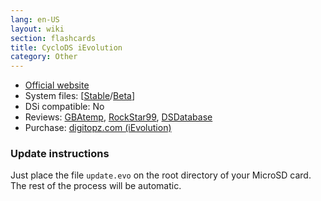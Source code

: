 ```yaml
---
lang: en-US
layout: wiki
section: flashcards
title: CycloDS iEvolution
category: Other
---
```


- [Official website](https://web.archive.org/web/20140208135335/http://cyclopsds.com/cgi-bin/cyclods/engine.pl)
- System files: \[[Stable](https://github.com/DS-Homebrew/Flashcard-Firmware-Archive/blob/master/25158-evo-firmware-2.3.zip?raw=true)/[Beta](https://github.com/DS-Homebrew/Flashcard-Firmware-Archive/blob/master/24709-evo-firmware-BETA-B.7.zip?raw=true)]
- DSi compatible: No
- Reviews: [GBAtemp](https://gbatemp.net/threads/cyclods-evolution-review.53450/), [RockStar99](https://gbatemp.net/threads/rockstar99s-cyclods-review.161605/#post-2054227), [DSDatabase](http://dsdatabase.org/showthread.php/1900-Cyclo-DS-iEvolution-Review)
- Purchase: [digitopz.com (iEvolution)](http://www.digitopz.com/cyclods-ievolution-flashcard-for-dsdsi3ds-p-702.html)

### Update instructions

Just place the file `update.evo` on the root directory of your MicroSD card. The rest of the process will be automatic.
